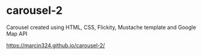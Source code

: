 # carousel-2

Carousel created using HTML, CSS, Flickity, Mustache template and Google Map API

https://marcin324.github.io/carousel-2/